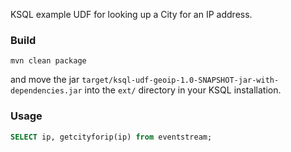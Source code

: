 KSQL example UDF for looking up a City for an IP address.

### Build
```
mvn clean package
```

and move the jar `target/ksql-udf-geoip-1.0-SNAPSHOT-jar-with-dependencies.jar` into the `ext/` directory in your KSQL installation. 

### Usage
```sql
SELECT ip, getcityforip(ip) from eventstream;
```
